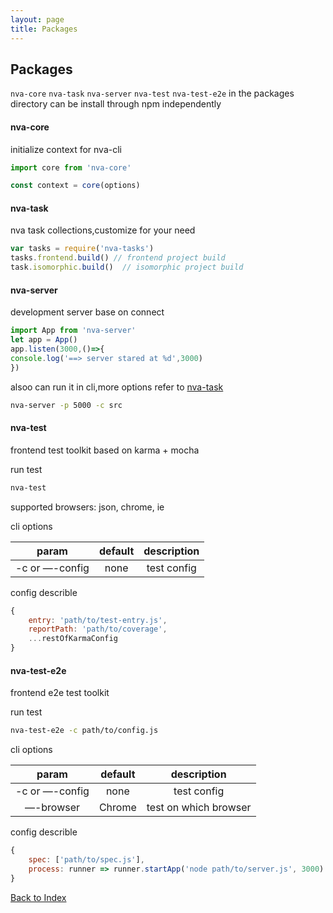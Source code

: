 ```yaml
---
layout: page
title: Packages
---
```


## Packages

`nva-core` `nva-task` `nva-server` `nva-test` `nva-test-e2e` in the packages directory can be install through npm independently

#### nva-core

initialize context for nva-cli

```javascript
import core from 'nva-core'

const context = core(options)
```

#### nva-task 

nva task collections,customize for your need

```javascript
var tasks = require('nva-tasks')
tasks.frontend.build() // frontend project build
task.isomorphic.build()  // isomorphic project build
```
  
#### nva-server

development server base on connect

```javascript
import App from 'nva-server'
let app = App()
app.listen(3000,()=>{
console.log('==> server stared at %d',3000)
})
```

alsoo can run it in cli,more options refer to [nva-task](https://github.com/ali322/nva/blob/master/packages/nva-server/README.md)

```bash
nva-server -p 5000 -c src
```

#### nva-test

frontend test toolkit based on karma + mocha

run test

```bash
nva-test
```
supported browsers: json, chrome, ie

cli options

|     param      |  default   |     description     |
| :----------: | :----: | :----------: |
| -c or —-config |   none    |    test config    |

config describle

```javascript
{
    entry: 'path/to/test-entry.js',
    reportPath: 'path/to/coverage',
    ...restOfKarmaConfig
}
```

#### nva-test-e2e

frontend e2e test toolkit

run test

```bash
nva-test-e2e -c path/to/config.js
```

cli options

|     param      |  default   |     description     |
| :----------: | :----: | :----------: |
| -c or —-config |   none    |    test config    |
| —-browser |  Chrome    |    test on which browser    |

config describle

```javascript
{
    spec: ['path/to/spec.js'],
    process: runner => runner.startApp('node path/to/server.js', 3000)
}
```

[Back to Index](./index.md)